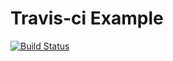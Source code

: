 # Travis-ci Example
[![Build Status](https://travis-ci.com/Raydonme/RU.svg?branch=master)](https://travis-ci.com/Raydonme/RU)
